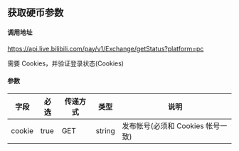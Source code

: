 ## 获取硬币参数

#### 调用地址

https://api.live.bilibili.com/pay/v1/Exchange/getStatus?platform=pc

需要 Cookies，并验证登录状态(Cookies)

#### 参数

|字段|必选|传递方式|类型|说明|
|----|----|--------|----|----|
|cookie|true|GET|string|发布帐号(必须和 Cookies 帐号一致)|
